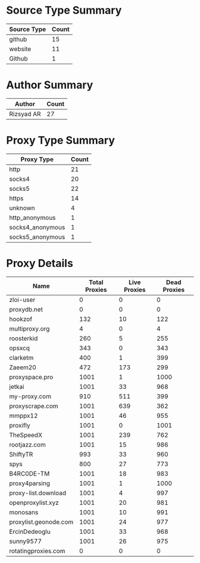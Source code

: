 # Source Type Summary

| Source Type | Count |
|-------------|-------|
| github | 15 |
| website | 11 |
| Github | 1 |


# Author Summary

| Author | Count |
|--------|-------|
| Rizsyad AR | 27 |


# Proxy Type Summary

| Proxy Type | Count |
|------------|-------|
| http | 21 |
| socks4 | 20 |
| socks5 | 22 |
| https | 14 |
| unknown | 4 |
| http_anonymous | 1 |
| socks4_anonymous | 1 |
| socks5_anonymous | 1 |


# Proxy Details

| Name | Total Proxies | Live Proxies | Dead Proxies |
|------|---------------|--------------|---------------|
| zloi-user | 0 | 0 | 0 |
| proxydb.net | 0 | 0 | 0 |
| hookzof | 132 | 10 | 122 |
| multiproxy.org | 4 | 0 | 4 |
| roosterkid | 260 | 5 | 255 |
| opsxcq | 343 | 0 | 343 |
| clarketm | 400 | 1 | 399 |
| Zaeem20 | 472 | 173 | 299 |
| proxyspace.pro | 1001 | 1 | 1000 |
| jetkai | 1001 | 33 | 968 |
| my-proxy.com | 910 | 511 | 399 |
| proxyscrape.com | 1001 | 639 | 362 |
| mmppx12 | 1001 | 46 | 955 |
| proxifly | 1001 | 0 | 1001 |
| TheSpeedX | 1001 | 239 | 762 |
| rootjazz.com | 1001 | 15 | 986 |
| ShiftyTR | 993 | 33 | 960 |
| spys | 800 | 27 | 773 |
| B4RC0DE-TM | 1001 | 18 | 983 |
| proxy4parsing | 1001 | 1 | 1000 |
| proxy-list.download | 1001 | 4 | 997 |
| openproxylist.xyz | 1001 | 20 | 981 |
| monosans | 1001 | 10 | 991 |
| proxylist.geonode.com | 1001 | 24 | 977 |
| ErcinDedeoglu | 1001 | 33 | 968 |
| sunny9577 | 1001 | 26 | 975 |
| rotatingproxies.com | 0 | 0 | 0 |
